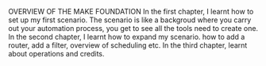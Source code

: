 OVERVIEW OF THE MAKE FOUNDATION
In the first chapter, I learnt how to set up my first scenario. The scenario is like a backgroud where you carry out your automation process, you get to see all the tools need to create one. 
In the second chapter, I learnt how to expand my scenario. how to add a router, add a filter, overview of scheduling etc. 
In the third chapter, learnt about operations and credits. 
